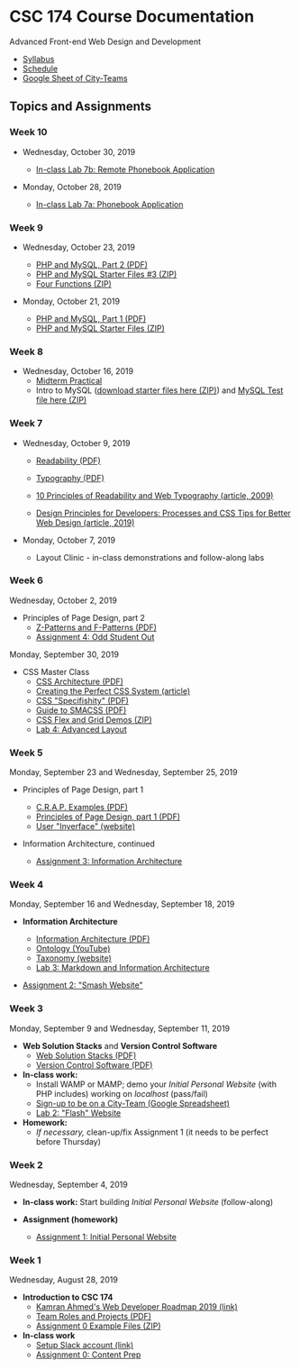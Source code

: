 # CSC 174 Course Documentation
Advanced Front-end Web Design and Development

- [Syllabus](syllabus.md)
- [Schedule](schedule.md)
- [Google Sheet of City-Teams](https://docs.google.com/spreadsheets/d/1vkAjS8dGcFF_ByS9VRuI8sGagDNTyrp8JF43sN_mf4M/edit#gid=0)

## Topics and Assignments

### Week 10

- Wednesday, October 30, 2019
  - [In-class Lab 7b: Remote Phonebook Application](lab07b-remote-phonebook-application/instructions.md)

- Monday, October 28, 2019
  - [In-class Lab 7a: Phonebook Application](lab07a-phonebook-application/instructions.md)

### Week 9

- Wednesday, October 23, 2019
  - [PHP and MySQL, Part 2 (PDF)](15-php-mysql2/html-forms-and-databases.pdf)
  - [PHP and MySQL Starter Files #3 (ZIP)](15-php-mysql2/databases3.zip)
  - [Four Functions (ZIP)](15-php-mysql2/four-functions.zip)

- Monday, October 21, 2019
  - [PHP and MySQL, Part 1 (PDF)](14-php-mysql1/php-mysql.pdf)
  - [PHP and MySQL Starter Files (ZIP)](14-php-mysql1/php-mysql_starter-files.zip)

### Week 8

- Wednesday, October 16, 2019
  - [Midterm Practical](project-midterm/instructions.md)
  - Intro to MySQL ([download starter files here (ZIP)](13-mysql-intro/mysql-starter-files.zip)) and [MySQL Test file here (ZIP)](13-mysql-intro/testmysql.php.zip)

### Week 7

- Wednesday, October 9, 2019

  - [Readability (PDF)](12-readability-typography/readability.pdf)

  - [Typography (PDF)](12-readability-typography/typography.pdf)

  - [10 Principles of Readability and Web Typography (article, 2009)](https://www.smashingmagazine.com/2009/03/10-principles-for-readable-web-typography/)

  - [Design Principles for Developers: Processes and CSS Tips for Better Web Design (article, 2019)](https://css-tricks.com/design-principles-for-developers-processes-and-css-tips-for-better-web-design/)

- Monday, October 7, 2019
  - Layout Clinic - in-class demonstrations and follow-along labs

### Week 6

Wednesday, October 2, 2019

- Principles of Page Design, part 2
  - [Z-Patterns and F-Patterns (PDF)](10-principles-page-design2/z-patterns-and-f-patterns.pdf)
  - [Assignment 4: Odd Student Out](assignment04-odd-student-out/instructions.md)

Monday, September 30, 2019

- CSS Master Class
  - [CSS Architecture (PDF)](09-css-master-class/css-architecture.pdf)
  - [Creating the Perfect CSS System (article)](https://medium.com/gusto-design/creating-the-perfect-css-system-fa38f5bcdd9e)
  - [CSS "Specifishity" (PDF)](09-css-master-class/css-specifishity.pdf)
  - [Guide to SMACSS (PDF)](09-css-master-class/smacss-2012-08-21.pdf)
  - [CSS Flex and Grid Demos (ZIP)](09-css-master-class/flex-and-grid_demos.zip)
  - [Lab 4: Advanced Layout](lab04-advanced-layout/instructions.md)

### Week 5

Monday, September 23 and Wednesday, September 25, 2019

- Principles of Page Design, part 1
  - [C.R.A.P. Examples (PDF)](08-principles-page-design1/crap-examples.pdf)
  - [Principles of Page Design, part 1 (PDF)](08-principles-page-design1/principles-page-design1.pdf)
  - [User "Inyerface" (website)](https://userinyerface.com/)

- Information Architecture, continued
  - [Assignment 3: Information Architecture](assignment03-information-architecture/instructions.md)

### Week 4

Monday, September 16 and Wednesday, September 18, 2019

- **Information Architecture**
  - [Information Architecture (PDF)](06-information-architecture/information-architecture.pdf)
  - [Ontology (YouTube)](https://youtu.be/jfUPLuPL3Ho)
  - [Taxonomy (website)](https://www.beancreative.com/website-taxonomy-101-aka-the-art-and-science-of-classifying-your-content/)
  - [Lab 3: Markdown and Information Architecture](lab03-markdown-and-ia/instructions.md) 

- [Assignment 2: "Smash Website"](assignment02-smash-website/instructions.md)

### Week 3

Monday, September 9 and Wednesday, September 11, 2019

- **Web Solution Stacks** and **Version Control Software**
  - [Web Solution Stacks (PDF)](03-web-solutions-stacks/web-solution-stacks.pdf)
  - [Version Control Software (PDF)](04-version-control-software/version-control-software.pdf)
- **In-class work:** 
  - Install WAMP or MAMP; demo your *Initial Personal Website* (with PHP includes) working on *localhost* (pass/fail)
  - [Sign-up to be on a City-Team (Google Spreadsheet)](https://docs.google.com/spreadsheets/d/1vkAjS8dGcFF_ByS9VRuI8sGagDNTyrp8JF43sN_mf4M/edit#gid=0)
  - [Lab 2: "Flash" Website](lab02-flash-website/instructions.md)
- **Homework:**
  - *If necessary,* clean-up/fix Assignment 1 (it needs to be perfect before Thursday)

### Week 2

Wednesday, September 4, 2019

- **In-class work:** Start building *Initial Personal Website* (follow-along)

- **Assignment (homework)**
  - [Assignment 1: Initial Personal Website](assignment01-initial-personal-website/instructions.md)

### Week 1

Wednesday, August 28, 2019

- **Introduction to CSC 174**
  - [Kamran Ahmed's Web Developer Roadmap 2019 (link)](https://github.com/kamranahmedse/developer-roadmap)
  - [Team Roles and Projects (PDF)](01-introduction-to-csc174/team-roles-and-projects.pdf)
  - [Assignment 0 Example Files (ZIP)](assignment00-content-prep/media/example.zip)
- **In-class work**
  - [Setup Slack account (link)](https://join.slack.com/t/csc174/signup)
  - [Assignment 0: Content Prep](assignment00-content-prep/instructions.md)

